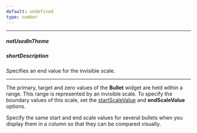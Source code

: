 ```yaml
---
default: undefined
type: number
---
```

---
##### notUsedInTheme

##### shortDescription
Specifies an end value for the invisible scale.

---
The primary, target and zero values of the **Bullet** widget are held within a range. This range is represented by an invisible scale. To specify the boundary values of this scale, set the [startScaleValue](/api-reference/20%20Data%20Visualization%20Widgets/55%20dxBullet/1%20Configuration/startScaleValue.md '/Documentation/ApiReference/Data_Visualization_Widgets/dxBullet/Configuration/#startScaleValue') and **endScaleValue** options.

Specify the same start and end scale values for several bullets when you display them in a column so that they can be compared visually.